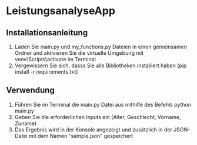 # LeistungsanalyseApp
## Installationsanleitung 
1. Laden Sie main.py und my_functions.py Dateien in einen gemeinsamen Ordner und aktivieren Sie die virtuelle Umgebung mit venv\Scripts\activate im Terminal
2. Vergewissern Sie sich, dasss Sie alle Bibliotheken installiert haben (pip install -r requirements.txt)

## Verwendung
1. Führen Sie im Terminal die main.py Datei aus mithilfe des Befehls python main.py
2. Geben Sie die erforderlichen Inputs ein (Alter, Geschlecht, Vorname, Zuname)
3. Das Ergebnis wird in der Konsole angezeigt und zusätzlich in der JSON-Datei mit dem Namen "sample.json" gespeichert
